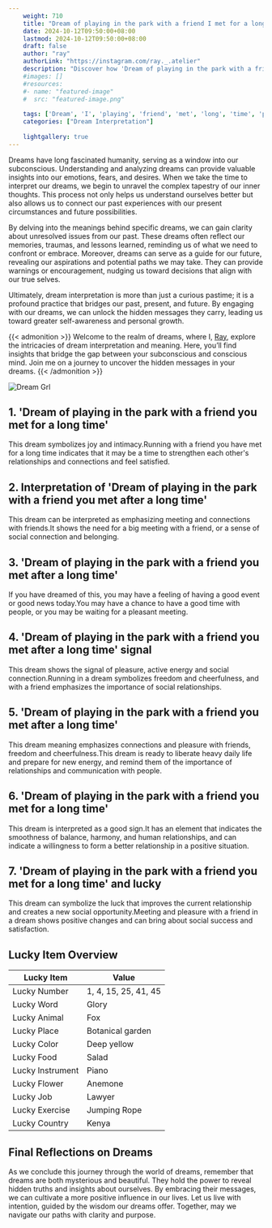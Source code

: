 ```yaml
---
    weight: 710
    title: "Dream of playing in the park with a friend I met for a long time"  # Assuming 'title' column exists
    date: 2024-10-12T09:50:00+08:00
    lastmod: 2024-10-12T09:50:00+08:00
    draft: false
    author: "ray"
    authorLink: "https://instagram.com/ray._.atelier"
    description: "Discover how 'Dream of playing in the park with a friend I met for a long time' can interpret your future and uncover its significant meanings in your life."
    #images: []
    #resources:
    #- name: "featured-image"
    #  src: "featured-image.png"
    
    tags: ['Dream', 'I', 'playing', 'friend', 'met', 'long', 'time', 'park']
    categories: ["Dream Interpretation"]
    
    lightgallery: true
---
```

    
Dreams have long fascinated humanity, serving as a window into our subconscious. Understanding and analyzing dreams can provide valuable insights into our emotions, fears, and desires. When we take the time to interpret our dreams, we begin to unravel the complex tapestry of our inner thoughts. This process not only helps us understand ourselves better but also allows us to connect our past experiences with our present circumstances and future possibilities.

By delving into the meanings behind specific dreams, we can gain clarity about unresolved issues from our past. These dreams often reflect our memories, traumas, and lessons learned, reminding us of what we need to confront or embrace. Moreover, dreams can serve as a guide for our future, revealing our aspirations and potential paths we may take. They can provide warnings or encouragement, nudging us toward decisions that align with our true selves.

Ultimately, dream interpretation is more than just a curious pastime; it is a profound practice that bridges our past, present, and future. By engaging with our dreams, we can unlock the hidden messages they carry, leading us toward greater self-awareness and personal growth.

{{< admonition >}}
Welcome to the realm of dreams, where I, [Ray](https://instagram.com/ray._.atelier), explore the intricacies of dream interpretation and meaning. Here, you’ll find insights that bridge the gap between your subconscious and conscious mind. Join me on a journey to uncover the hidden messages in your dreams.
{{< /admonition >}}

![Dream Grl](https://cdn.pixabay.com/photo/2017/11/02/03/35/gothic-2910057_1280.jpg "Dream Grl")

## 1. 'Dream of playing in the park with a friend you met for a long time'
This dream symbolizes joy and intimacy.Running with a friend you have met for a long time indicates that it may be a time to strengthen each other's relationships and connections and feel satisfied.

## 2. Interpretation of 'Dream of playing in the park with a friend you met after a long time'
This dream can be interpreted as emphasizing meeting and connections with friends.It shows the need for a big meeting with a friend, or a sense of social connection and belonging.

## 3. 'Dream of playing in the park with a friend you met after a long time'
If you have dreamed of this, you may have a feeling of having a good event or good news today.You may have a chance to have a good time with people, or you may be waiting for a pleasant meeting.

## 4. 'Dream of playing in the park with a friend you met after a long time' signal
This dream shows the signal of pleasure, active energy and social connection.Running in a dream symbolizes freedom and cheerfulness, and with a friend emphasizes the importance of social relationships.

## 5. 'Dream of playing in the park with a friend you met after a long time'
This dream meaning emphasizes connections and pleasure with friends, freedom and cheerfulness.This dream is ready to liberate heavy daily life and prepare for new energy, and remind them of the importance of relationships and communication with people.

## 6. 'Dream of playing in the park with a friend you met for a long time'
This dream is interpreted as a good sign.It has an element that indicates the smoothness of balance, harmony, and human relationships, and can indicate a willingness to form a better relationship in a positive situation.

## 7. 'Dream of playing in the park with a friend you met for a long time' and lucky
This dream can symbolize the luck that improves the current relationship and creates a new social opportunity.Meeting and pleasure with a friend in a dream shows positive changes and can bring about social success and satisfaction.

## Lucky Item Overview
| Lucky Item          | Value              |
|---------------|--------------------|
| Lucky Number        | 1, 4, 15, 25, 41, 45  |
| Lucky Word          | Glory |
| Lucky Animal        | Fox |
| Lucky Place         | Botanical garden     |
| Lucky Color         | Deep yellow     |
| Lucky Food          | Salad      |
| Lucky Instrument    | Piano |
| Lucky Flower        | Anemone    |
| Lucky Job           | Lawyer       |
| Lucky Exercise      | Jumping Rope  |
| Lucky Country       | Kenya    |


##  Final Reflections on Dreams

As we conclude this journey through the world of dreams, remember that dreams are both mysterious and beautiful. They hold the power to reveal hidden truths and insights about ourselves. By embracing their messages, we can cultivate a more positive influence in our lives. Let us live with intention, guided by the wisdom our dreams offer. Together, may we navigate our paths with clarity and purpose.
